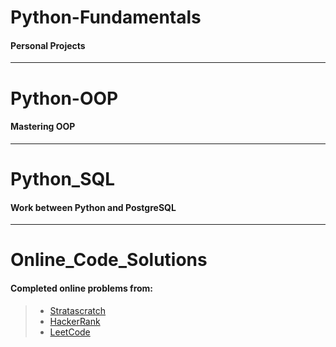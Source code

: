 # Python-Fundamentals
#### Personal Projects
---

# Python-OOP
#### Mastering OOP
---

# Python_SQL
#### Work between Python and PostgreSQL
---

# Online_Code_Solutions
#### Completed online problems from:
> * [Stratascratch](https://www.stratascratch.com/)
> * [HackerRank](https://www.hackerrank.com/)
> * [LeetCode](https://leetcode.com/)
